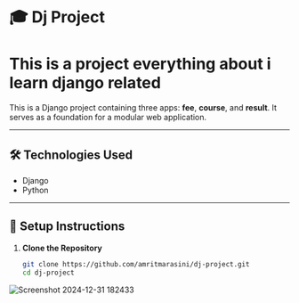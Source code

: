 # 🎓 Dj Project
# This is a project everything about i learn django related 

This is a Django project containing three apps: **fee**, **course**, and **result**. It serves as a foundation for a modular web application.

---

## 🛠️ **Technologies Used**
- Django
- Python

---

## 🚀 **Setup Instructions**

1. **Clone the Repository**  
   ```bash
   git clone https://github.com/amritmarasini/dj-project.git
   cd dj-project

![Screenshot 2024-12-31 182433](https://github.com/user-attachments/assets/5b74afc8-b758-49f9-a335-92950bda8ae5)



